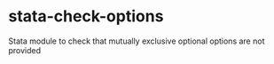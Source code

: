# stata-check-options
Stata module to check that mutually exclusive optional options are not provided
